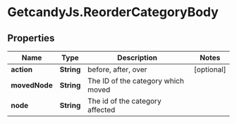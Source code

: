 # GetcandyJs.ReorderCategoryBody

## Properties

Name | Type | Description | Notes
------------ | ------------- | ------------- | -------------
**action** | **String** | before, after, over | [optional] 
**movedNode** | **String** | The ID of the category which moved | 
**node** | **String** | The id of the category affected | 


